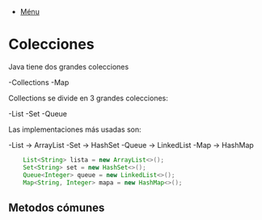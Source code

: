 - [Ménu](../README.md)

# Colecciones

Java tiene dos grandes colecciones

-Collections
-Map

Collections se divide en 3 grandes colecciones:

-List
-Set
-Queue

Las implementaciones más usadas son:

-List -> ArrayList
-Set -> HashSet
-Queue -> LinkedList
-Map -> HashMap

````java
	List<String> lista = new ArrayList<>();
	Set<String> set = new HashSet<>();
	Queue<Integer> queue = new LinkedList<>();
	Map<String, Integer> mapa = new HashMap<>();
````

## Metodos cómunes
